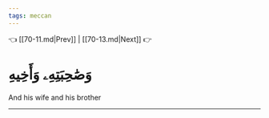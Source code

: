 ```yaml
---
tags: meccan
---
```


👈 [[70-11.md|Prev]] | [[70-13.md|Next]] 👉

# وَصَٰحِبَتِهِۦ وَأَخِيهِ

And his wife and his brother

---

